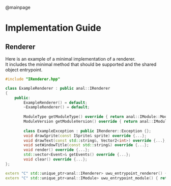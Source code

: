 @mainpage

# Implementation Guide

## Renderer

Here is an example of a minimal implementation of a renderer.  
It includes the minimal method that should be supported and the shared object entrypoint.

```c++
#include "IRenderer.hpp"

class ExampleRenderer : public anal::IRenderer
{
    public:
        ExampleRenderer() = default;
        ~ExampleRenderer() = default;
      
        ModuleType getModuleType() override { return anal::IModule::ModuleType::RENDERER; }
        ModuleVersion getModuleVersion() override { return anal::IModule::ModuleVersion::V1_0_0; }
      
        class ExampleException : public IRenderer::Exception {};
        void drawSprite(const ISprite& sprite) override {...};
        void drawText(const std::string&, Vector2<int>) override {...};
        void setWindowTitle(const std::string&) override {...};
        void render() override {...};
        std::vector<Event>& getEvents() override {...};
        void clear() override {...};
};

extern "C" std::unique_ptr<anal::IRenderer> uwu_entrypoint_renderer() { return std::make_unique<ExampleRenderer>(); }
extern "C" std::unique_ptr<anal::IModule> uwu_entrypoint_module() { return std::make_unique<ExampleRenderer>(); }
```
